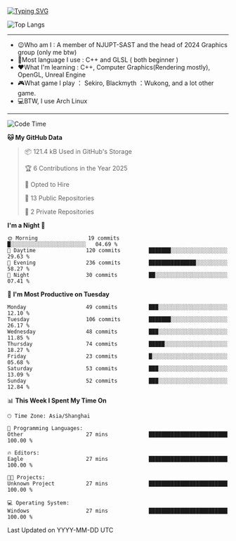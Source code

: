 <a href="https://git.io/typing-svg">
  <img src="https://readme-typing-svg.demolab.com?font=Fira+Code&pause=1000&random=false&width=435&separator=%3D&lines=std%3A%3Aprintln(%22Hello,+world!%22);" alt="Typing SVG" />
</a>

![Top Langs](https://github-readme-stats.vercel.app/api/top-langs/?username=FOTH0626&theme=transparent)

---

- 😉Who am I : A member of NJUPT-SAST and the head of 2024 Graphics group (only me btw)
- 📖Most language I use : C++ and GLSL ( both beginner )
- ❤What I'm learning : C++, Computer Graphics(Rendering mostly), OpenGL, Unreal Engine
- 🎮What game I play ： Sekiro, Blackmyth ：Wukong, and a lot other game.
- 💻BTW, I use Arch Linux
---
<!--START_SECTION:waka-->
![Code Time](http://img.shields.io/badge/Code%20Time-68%20hrs%2020%20mins-blue)

**🐱 My GitHub Data** 

> 📦 121.4 kB Used in GitHub's Storage 
 > 
> 🏆 6 Contributions in the Year 2025
 > 
> 💼 Opted to Hire
 > 
> 📜 13 Public Repositories 
 > 
> 🔑 2 Private Repositories 
 > 
**I'm a Night 🦉** 

```text
🌞 Morning                19 commits          █░░░░░░░░░░░░░░░░░░░░░░░░   04.69 % 
🌆 Daytime                120 commits         ███████░░░░░░░░░░░░░░░░░░   29.63 % 
🌃 Evening                236 commits         ███████████████░░░░░░░░░░   58.27 % 
🌙 Night                  30 commits          ██░░░░░░░░░░░░░░░░░░░░░░░   07.41 % 
```
📅 **I'm Most Productive on Tuesday** 

```text
Monday                   49 commits          ███░░░░░░░░░░░░░░░░░░░░░░   12.10 % 
Tuesday                  106 commits         ███████░░░░░░░░░░░░░░░░░░   26.17 % 
Wednesday                48 commits          ███░░░░░░░░░░░░░░░░░░░░░░   11.85 % 
Thursday                 74 commits          █████░░░░░░░░░░░░░░░░░░░░   18.27 % 
Friday                   23 commits          █░░░░░░░░░░░░░░░░░░░░░░░░   05.68 % 
Saturday                 53 commits          ███░░░░░░░░░░░░░░░░░░░░░░   13.09 % 
Sunday                   52 commits          ███░░░░░░░░░░░░░░░░░░░░░░   12.84 % 
```


📊 **This Week I Spent My Time On** 

```text
🕑︎ Time Zone: Asia/Shanghai

💬 Programming Languages: 
Other                    27 mins             █████████████████████████   100.00 % 

🔥 Editors: 
Eagle                    27 mins             █████████████████████████   100.00 % 

🐱‍💻 Projects: 
Unknown Project          27 mins             █████████████████████████   100.00 % 

💻 Operating System: 
Windows                  27 mins             █████████████████████████   100.00 % 
```


 Last Updated on YYYY-MM-DD UTC
<!--END_SECTION:waka-->

